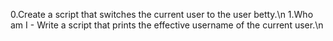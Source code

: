 0.Create a script that switches the current user to the user betty.\n
1.Who am I - Write a script that prints the effective username of the current user.\n

